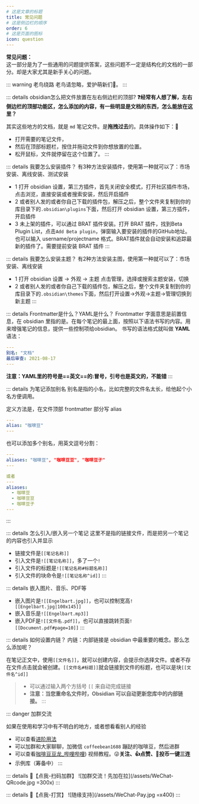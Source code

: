 ```yaml
---
# 这是文章的标题
title: 常见问题
# 这是侧边栏的顺序
order: 6
# 这是页面的图标
icon: question
---
```

**常见问题：**  
这一部分是为了一些通用的问题提供答案，这些问题不一定是结构化的文档的一部分。却是大家尤其是新手关心的问题。

::: warning  老鸟绕路
老鸟请忽略，爱护萌新们👫。
:::

::: details obsidian怎么把文件放置在左右侧边栏的顶部?
**❓经常有人想了解，左右侧边栏的顶部功能区，怎么添加的内容，有一些明显是文档的东西，怎么能放在这里？**

其实这些地方的文档，就是 `md` 笔记文件。是**拖拽过去**的。具体操作如下：📙
- 打开需要的笔记文件，
- 然后在顶部标题栏，按住并拖动文件到你想放置的位置。
- 松开鼠标，文件就停留在这个位置了。
:::

::: details 我要怎么安装插件？
有3种方法安装插件，使用第一种就可以了：市场安装、离线安装、测试安装

- 1 打开 obsidian 设置，第三方插件，首先关闭安全模式，打开社区插件市场，点击浏览，直接安装或者搜索安装，然后开启插件
- 2 或者别人发的或者你自己下载的插件包，解压之后，整个文件夹复制到你的库目录下的`.obsidian\plugins`下面，然后打开 obsidian 设置，第三方插件，开启插件
- 3 未上架的插件，可以通过 BRAT 插件安装。打开 BRAT 插件，找到Beta Plugin List，点击`Add Beta plugin`，弹窗输入要安装的插件的GitHub地址。也可以输入 username/projectname 格式。BRAT插件就会自动安装和追踪最新的插件了。需要提前安装 BRAT 插件
:::
    
::: details 我要怎么安装主题？
有2种方法安装主图，使用第一种就可以了：市场安装、离线安装

- 1 打开 obsidian 设置 → 外观 → 主题 点击管理，选择或搜索主题安装，切换
- 2 或者别人发的或者你自己下载的插件包，解压之后，整个文件夹复制到你的库目录下的`.obsidian\themes`下面，然后打开设置→外观→主题→管理切换到新主题
:::   

::: details Frontmatter是什么？YAML是什么？
Frontmatter 字面意思是前置信息，在 obsidian 里指的是。在每个笔记的最上面，按照以下语法书写的内容。用来增强笔记的信息，提供一些控制项给obsidian。
书写的语法格式就叫做 **YAML** 语法：

```yaml
---
别名: "文档"
最后审查: 2021-08-17
---
```

**注意：YAML里的符号是==英文==的:冒号，引号也是英文的，不能错**
:::

::: details 为笔记添加别名
别名是指的小名，比如完整的文件名太长，给他起个小名方便调用。

定义方法是，在文件顶部 frontmatter 部分写 alias
```YAML
---
alias: "咖啡豆"
---
```

也可以添加多个别名，用英文逗号分割：
```yaml
---
aliases: "咖啡豆", "咖啡豆豆", "咖啡豆子"
---

或者
---
aliases:
  - 咖啡豆
  - 咖啡豆豆
  - 咖啡豆子
---

```
:::

::: details 怎么引入/嵌入另一个笔记
这里不是指的链接文件，而是把另一个笔记的内容也引入并显示

- 链接文件是`[[笔记名称]]`
- 引入文件是`![[笔记名称]]`，多了一个`!`
- 引入文件的标题是`![[笔记名称#标题名称]]`
- 引入文件的块命令是`![[笔记名称^id]]`
:::

::: details 嵌入图片、音乐、PDF等
- 嵌入图片是`![[Engelbart.jpg]]`，也可以控制宽高`![[Engelbart.jpg|100x145]]`
- 嵌入音乐是`![[Engelbart.mp3]]`
- 嵌入PDF是`![[文件名.pdf]]`，也可以直接跳转页面`![[Document.pdf#page=10]]`
:::

::: details 如何设置内链？
内链：内部链接是 obsidian 中最重要的概念。那么怎么添加呢？

在笔记正文中，使用`[[文件名]]`，就可以创建内容，会提示你选择文件。或者不存在文件点击就会被创建。`[[文件名#标题]]`就会链接到文件的标题，也可以是块`[[文件名^id]]`

> - 可以通过输入两个方括号 `[[` 来自动完成链接
> - **注意：当您重命名文件时，Obsidian 可以自动更新您库中的内部链接。**
:::

::: danger 加群交流

如果在使用和学习中有不明白的地方，或者想看看别人的经验
- 可以查看[进阶用法](/zh/advanced)
- 可以加群和大家聊聊，加微信 `coffeebean1688` 蹦跶的咖啡豆，然后进群
- 可以查看[咖啡豆豆龙_哔哩哔哩](https://space.bilibili.com/618777356)) 视频教程。😜**关注、👍点赞、📀投币一键三连**
- 示例库（筹备中）
:::

::: details 🌱【点我-扫码加群】
![加群交流！先加在拉](/assets/WeChat-QRcode.jpg =300x) 
::: 

::: details 🍻【点我-打赏】
![随缘支持](/assets/WeChat-Pay.jpg =x400)
::: 

